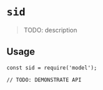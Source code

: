 # `sid`

> TODO: description

## Usage

```
const sid = require('model');

// TODO: DEMONSTRATE API
```
